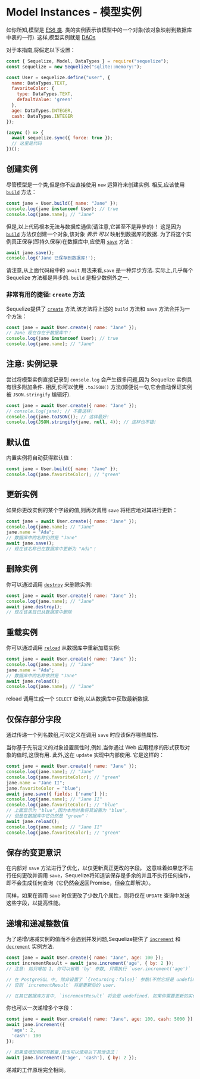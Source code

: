 # Model Instances - 模型实例

如你所知,模型是 [ES6 类](https://developer.mozilla.org/en-US/docs/Web/JavaScript/Reference/Classes). 类的实例表示该模型中的一个对象(该对象映射到数据库中表的一行). 这样,模型实例就是 [DAOs](https://en.wikipedia.org/wiki/Data_access_object)

对于本指南,将假定以下设置：

```js
const { Sequelize, Model, DataTypes } = require("sequelize");
const sequelize = new Sequelize("sqlite::memory:");

const User = sequelize.define("user", {
  name: DataTypes.TEXT,
  favoriteColor: {
    type: DataTypes.TEXT,
    defaultValue: 'green'
  },
  age: DataTypes.INTEGER,
  cash: DataTypes.INTEGER
});

(async () => {
  await sequelize.sync({ force: true });
  // 这里是代码
})();
```

## 创建实例

尽管模型是一个类,但是你不应直接使用 `new` 运算符来创建实例. 相反,应该使用 [`build`](https://sequelize.org/master/class/lib/model.js~Model.html#static-method-build) 方法：

```js
const jane = User.build({ name: "Jane" });
console.log(jane instanceof User); // true
console.log(jane.name); // "Jane"
```

但是,以上代码根本无法与数据库通信(请注意,它甚至不是异步的)！ 这是因为 [`build`](https://sequelize.org/master/class/lib/model.js~Model.html#static-method-build) 方法仅创建一个对象,该对象 *表示* *可以* 映射到数据库的数据. 为了将这个实例真正保存(即持久保存)在数据库中,应使用 [`save`](https://sequelize.org/master/class/lib/model.js~Model.html#instance-method-save) 方法：

```js
await jane.save();
console.log('Jane 已保存到数据库!');
```

请注意,从上面代码段中的 `await` 用法来看,`save` 是一种异步方法. 实际上,几乎每个 Sequelize 方法都是异步的. `build` 是极少数例外之一.

### 非常有用的捷径: `create` 方法

Sequelize提供了 [`create`](https://sequelize.org/master/class/lib/model.js~Model.html#static-method-create) 方法,该方法将上述的 `build` 方法和 `save` 方法合并为一个方法：

```js
const jane = await User.create({ name: "Jane" });
// Jane 现在存在于数据库中！
console.log(jane instanceof User); // true
console.log(jane.name); // "Jane"
```

## 注意: 实例记录

尝试将模型实例直接记录到 `console.log` 会产生很多问题,因为 Sequelize 实例具有很多附加条件. 相反,你可以使用 `.toJSON()` 方法(顺便说一句,它会自动保证实例被 `JSON.stringify` 编辑好).

```js
const jane = await User.create({ name: "Jane" });
// console.log(jane); // 不要这样!
console.log(jane.toJSON()); // 这样最好!
console.log(JSON.stringify(jane, null, 4)); // 这样也不错!
```

## 默认值

内置实例将自动获得默认值：

```js
const jane = User.build({ name: "Jane" });
console.log(jane.favoriteColor); // "green"
```

## 更新实例

如果你更改实例的某个字段的值,则再次调用 `save` 将相应地对其进行更新：

```js
const jane = await User.create({ name: "Jane" });
console.log(jane.name); // "Jane"
jane.name = "Ada";
// 数据库中的名称仍然是 "Jane"
await jane.save();
// 现在该名称已在数据库中更新为 "Ada"！
```

## 删除实例

你可以通过调用 [`destroy`](https://sequelize.org/master/class/lib/model.js~Model.html#instance-method-destroy) 来删除实例:

```js
const jane = await User.create({ name: "Jane" });
console.log(jane.name); // "Jane"
await jane.destroy();
// 现在该条目已从数据库中删除
```

## 重载实例

你可以通过调用 [`reload`](https://sequelize.org/master/class/lib/model.js~Model.html#instance-method-reload) 从数据库中重新加载实例:

```js
const jane = await User.create({ name: "Jane" });
console.log(jane.name); // "Jane"
jane.name = "Ada";
// 数据库中的名称依然是 "Jane"
await jane.reload();
console.log(jane.name); // "Jane"
```

reload 调用生成一个 `SELECT` 查询,以从数据库中获取最新数据.

## 仅保存部分字段

通过传递一个列名数组,可以定义在调用 `save` 时应该保存哪些属性.

当你基于先前定义的对象设置属性时,例如,当你通过 Web 应用程序的形式获取对象的值时,这很有用. 此外,这在 `update` 实现中内部使用. 它是这样的：

```js
const jane = await User.create({ name: "Jane" });
console.log(jane.name); // "Jane"
console.log(jane.favoriteColor); // "green"
jane.name = "Jane II";
jane.favoriteColor = "blue";
await jane.save({ fields: ['name'] });
console.log(jane.name); // "Jane II"
console.log(jane.favoriteColor); // "blue"
// 上面显示为 "blue",因为本地对象将其设置为 "blue",
// 但是在数据库中它仍然是 "green"：
await jane.reload();
console.log(jane.name); // "Jane II"
console.log(jane.favoriteColor); // "green"
```

## 保存的变更意识

在内部对 `save` 方法进行了优化，以仅更新真正更改的字段。 这意味着如果您不进行任何更改并调用 `save`，Sequelize将知道该保存是多余的并且不执行任何操作，即不会生成任何查询（它仍然会返回Promise，但会立即解决）。

同样，如果在调用 `save` 时仅更改了少数几个属性，则将仅在 `UPDATE` 查询中发送这些字段，以提高性能。

## 递增和递减整数值

为了递增/递减实例的值而不会遇到并发问题,Sequelize提供了 [`increment`](https://sequelize.org/master/class/lib/model.js~Model.html#instance-method-increment) 和 [`decrement`](https://sequelize.org/master/class/lib/model.js~Model.html#instance-method-decrement) 实例方法.

```js
const jane = await User.create({ name: "Jane", age: 100 });
const incrementResult = await jane.increment('age', { by: 2 });
// 注意: 如只增加 1, 你可以省略 'by' 参数, 只需执行 `user.increment('age')`

// 在 PostgreSQL 中, 除非设置了 `{returning：false}` 参数(不然它将是 undefined),
// 否则 `incrementResult` 将是更新后的 user.

// 在其它数据库方言中, `incrementResult` 将会是 undefined. 如果你需要更新的实例, 你需要调用 `user.reload()`.
```

你也可以一次递增多个字段：

```js
const jane = await User.create({ name: "Jane", age: 100, cash: 5000 });
await jane.increment({
  'age': 2,
  'cash': 100
});

// 如果值增加相同的数量,则也可以使用以下其他语法：
await jane.increment(['age', 'cash'], { by: 2 });
```

递减的工作原理完全相同。
